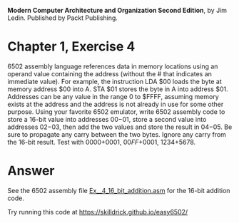 __Modern Computer Architecture and Organization Second Edition__, by Jim Ledin. Published by Packt Publishing.
# Chapter 1, Exercise 4

6502 assembly language references data in memory locations using an operand value containing the address (without the # that indicates an immediate value). For example, the instruction LDA $00 loads the byte at memory address $00 into A. STA $01 stores the byte in A into address $01. Addresses can be any value in the range 0 to $FFFF, assuming memory exists at the address and the address is not already in use for some other purpose. Using your favorite 6502 emulator, write 6502 assembly code to store a 16-bit value into addresses $00-$01, store a second value into addresses $02-$03, then add the two values and store the result in $04-$05. Be sure to propagate any carry between the two bytes. Ignore any carry from the 16-bit result. Test with $0000+$0001, $00FF+$0001, $1234+$5678.

# Answer
See the 6502 assembly file [Ex__4_16_bit_addition.asm](src/Ex__4_16_bit_addition.asm) for the 16-bit addition code.

Try running this code at https://skilldrick.github.io/easy6502/